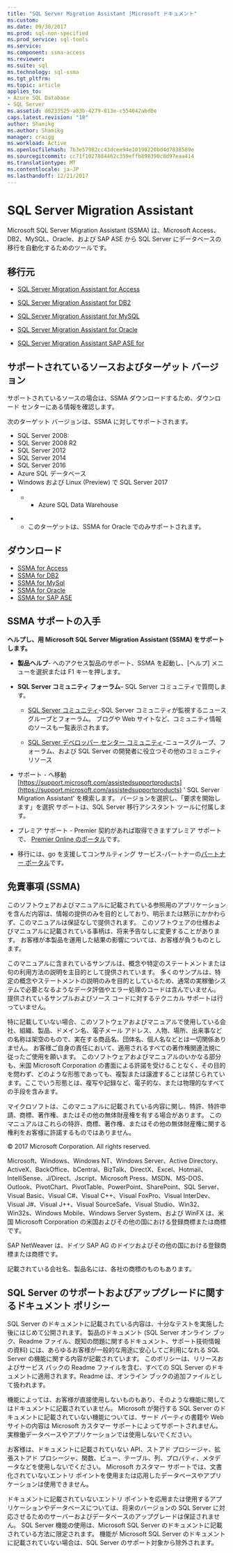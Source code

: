 ```yaml
---
title: "SQL Server Migration Assistant |Microsoft ドキュメント"
ms.custom: 
ms.date: 09/30/2017
ms.prod: sql-non-specified
ms.prod_service: sql-tools
ms.service: 
ms.component: ssma-access
ms.reviewer: 
ms.suite: sql
ms.technology: sql-ssma
ms.tgt_pltfrm: 
ms.topic: article
applies_to:
- Azure SQL Database
- SQL Server
ms.assetid: d0233525-a83b-4279-813e-c554042abd0e
caps.latest.revision: "18"
author: Shamikg
ms.author: Shamikg
manager: craigg
ms.workload: Active
ms.openlocfilehash: 7b3e57982cc43dcee94e10198220bd4d7838589e
ms.sourcegitcommit: cc71f1027884462c359effb898390c8d97eaa414
ms.translationtype: MT
ms.contentlocale: ja-JP
ms.lasthandoff: 12/21/2017
---
```

# <a name="sql-server-migration-assistant"></a>SQL Server Migration Assistant
Microsoft SQL Server Migration Assistant (SSMA) は、Microsoft Access、DB2、MySQL、Oracle、および SAP ASE から SQL Server にデータベースの移行を自動化するためのツールです。  
  
## <a name="migration-sources"></a>移行元  
  
-   [SQL Server Migration Assistant for Access](../ssma/access/sql-server-migration-assistant-for-access-accesstosql.md)  
  
-   [SQL Server Migration Assistant for DB2](../ssma/db2/sql-server-migration-assistant-for-db2-db2tosql.md)  
  
-   [SQL Server Migration Assistant for MySQL](../ssma/mysql/sql-server-migration-assistant-for-mysql-mysqltosql.md)  
  
-   [SQL Server Migration Assistant for Oracle](../ssma/oracle/sql-server-migration-assistant-for-oracle-oracletosql.md)  
  
-   [SQL Server Migration Assistant SAP ASE for](../ssma/sybase/sql-server-migration-assistant-for-sybase-sybasetosql.md)  

## <a name="supported-sources-and-target-versions"></a>サポートされているソースおよびターゲット バージョン
サポートされているソースの場合は、SSMA ダウンロードするため、ダウンロード センターにある情報を確認します。

次のターゲット バージョンは、SSMA に対してサポートされます。

- SQL Server 2008:
- SQL Server 2008 R2
- SQL Server 2012
- SQL Server 2014
- SQL Server 2016
- Azure SQL データベース
- Windows および Linux (Preview) で SQL Server 2017
- * * Azure SQL Data Warehouse

* * このターゲットは、SSMA for Oracle でのみサポートされます。
 
## <a name="downloads"></a>ダウンロード
- [SSMA for Access](http://aka.ms/ssmaforaccess)
- [SSMA for DB2](http://aka.ms/ssmafordb2)
- [SSMA for MySql](http://aka.ms/ssmaformysql)
- [SSMA for Oracle](http://aka.ms/ssmafororacle)
- [SSMA for SAP ASE](http://aka.ms/ssmaforsybase)
 
## <a name="getting-ssma-support"></a>SSMA サポートの入手  
**ヘルプし、用 Microsoft SQL Server Migration Assistant (SSMA) をサポートします。**  
  
-   **製品ヘルプ**- へのアクセス製品のサポート、SSMA を起動し、[ヘルプ] メニューを選択または F1 キーを押します。  
  
-   **SQL Server コミュニティ フォーラム**– SQL Server コミュニティで質問します。  
  
    -   [SQL Server コミュニティ](http://go.microsoft.com/fwlink/?LinkId=42455)-SQL Server コミュニティが監視するニュースグループとフォーラム。 ブログや Web サイトなど、コミュニティ情報のソースも一覧表示されます。  
  
    -   [SQL Server デベロッパー センター コミュニティ](http://go.microsoft.com/fwlink/?LinkId=42456)-ニュースグループ、フォーラム、および SQL Server の開発者に役立つその他のコミュニティ リソース  
  
-   サポート - へ移動[https://support.microsoft.com/assistedsupportproducts](https://support.microsoft.com/assistedsupportproducts) ' SQL Server Migration Assistant' を検索します。  バージョンを選択し、「要求を開始します」を選択  サポートは、SQL Server 移行アシスタント ツールに付属します。  
  
-   プレミア サポート - Premier 契約があれば取得できますプレミア サポートで、 [Premier Online のポータル](https://premier.microsoft.com/)です。  
  
-   移行には、go を支援してコンサルティング サービス-パートナーの[パートナー ポータル](https://www.platformmodernization.org/Pages/default.aspx)です。  
  
## <a name="legal-notice-ssma"></a>免責事項 (SSMA)  
このソフトウェアおよびマニュアルに記載されている参照用のアプリケーションを含んだ内容は、情報の提供のみを目的としており、明示または黙示にかかわらず、このマニュアルは保証なしで提供されます。 このソフトウェアの仕様およびマニュアルに記載されている事柄は、将来予告なしに変更することがあります。 お客様が本製品を運用した結果の影響については、お客様が負うものとします。  
  
このマニュアルに含まれているサンプルは、概念や特定のステートメントまたは句の利用方法の説明を主目的として提供されています。 多くのサンプルは、特定の概念やステートメントの説明のみを目的としているため、通常の実稼働システムで必要となるようなデータ評価やエラー処理のコードは含んでいません。 提供されているサンプルおよびソース コードに対するテクニカル サポートは行っていません。  
  
特に記載していない場合、このソフトウェアおよびマニュアルで使用している会社、組織、製品、ドメイン名、電子メール アドレス、人物、場所、出来事などの名称は架空のもので、実在する商品名、団体名、個人名などとは一切関係ありません。 お客様ご自身の責任において、適用されるすべての著作権関連法規に従ったご使用を願います。 このソフトウェアおよびマニュアルのいかなる部分も、米国 Microsoft Corporation の書面による許諾を受けることなく、その目的を問わず、どのような形態であっても、複製または譲渡することは禁じられています。ここでいう形態とは、複写や記録など、電子的な、または物理的なすべての手段を含みます。  
  
マイクロソフトは、このマニュアルに記載されている内容に関し、特許、特許申請、商標、著作権、またはその他の無体財産権を有する場合があります。 このマニュアルはこれらの特許、商標、著作権、またはその他の無体財産権に関する権利をお客様に許諾するものではありません。  
  
© 2017 Microsoft Corporation. All rights reserved.  
  
Microsoft、Windows、Windows NT、Windows Server、Active Directory、ActiveX、BackOffice、bCentral、BizTalk、DirectX、Excel、Hotmail、IntelliSense、J/Direct、Jscript、Microsoft Press、MSDN、MS-DOS、Outlook、PivotChart、PivotTable、PowerPoint、SharePoint、SQL Server、Visual Basic、Visual C#、Visual C++、Visual FoxPro、Visual InterDev、Visual J#、Visual J++、Visual SourceSafe、Visual Studio、Win32、Win32s、Windows Mobile、Windows Server System、および WinFX は、米国 Microsoft Corporation の米国およびその他の国における登録商標または商標です。  
  
SAP NetWeaver は、ドイツ SAP AG のドイツおよびその他の国における登録商標または商標です。  
  
記載されている会社名、製品名には、各社の商標のものもあります。  
  
## <a name="documentation-policy-for-sql-server-support-and-upgrade"></a>SQL Server のサポートおよびアップグレードに関するドキュメント ポリシー  
SQL Server のドキュメントに記載されている内容は、十分なテストを実施した後にはじめて公開されます。 製品のドキュメント (SQL Server オンライン ブック、Readme ファイル、既知の問題に関するドキュメント、サポート技術情報の資料) には、あらゆるお客様が一般的な用途に安心してご利用になれる SQL Server の機能に関する内容が記載されています。 このポリシーは、リリースおよびサービス パックの Readme ファイルを含む、すべての SQL Server のドキュメントに適用されます。Readme は、オンライン ブックの追加ファイルとして扱われます。  
  
機能によっては、お客様が直接使用しないものもあり、そのような機能に関してはドキュメントに記載されていません。 Microsoft が発行する SQL Server のドキュメントに記載されていない機能については、サード パーティの書籍や Web サイトの内容は Microsoft カスタマー サポートによってサポートされません。実稼働データベースやアプリケーションでは使用しないでください。  
  
お客様は、ドキュメントに記載されていない API、ストアド プロシージャ、拡張ストアド プロシージャ、関数、ビュー、テーブル、列、プロパティ、メタデータなどを使用しないでください。 Microsoft カスタマー サポートでは、文書化されていないエントリ ポイントを使用または応用したデータベースやアプリケーションは使用できません。  
  
ドキュメントに記載されていないエントリ ポイントを応用または使用するアプリケーションやデータベースについては、将来のバージョンの SQL Server に対応させるためのサーバーおよびデータベースのアップグレードは保証されません。 SQL Server 機能の使用は、Microsoft SQL Server のドキュメントに記載されている方法に限定されます。 機能が Microsoft SQL Server のドキュメントに記載されていない場合は、SQL Server のサポート対象から除外されます。  
  
